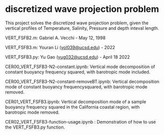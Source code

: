 # discretized wave projection problem
This project solves the discretized wave projection problem, given the vertical profiles of Temperature, Salinity, Pressure and depth inteval length.

VERT_FSFB2.m: Gabriel A. Vecchi - May 12, 1998

VERT_FSFB3.m: Youran Li (yol039@ucsd.edu) - 2022

VERT_FSFB3.py: Yu Gao (yug032@ucsd.edu) - April 18 2022

CER00_VERT_FSFB3-N2-constant.ipynb: Vertical mode decomposition of constant buoyancy frequency squared, with barotropic mode included.

CER00_VERT_FSFB3-N2-constant-removeBT.ipynb: Vertical decomposition mode of constant buoyancy frequencysquared, with barotropic mode removed.

CER01_VERT_FSFB3.ipynb: Vertical decomposition mode of a sample buoyancy frequency squared in the California coastal region, with barotropic mode removed.

CER02_VERT_FSFB3-function-usage.ipynb :  Demonstration of how to use the VERT_FSFB3.py function.
